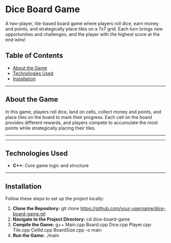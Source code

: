 # Dice Board Game

A two-player, tile-based board game where players roll dice, earn money and points, and strategically place tiles on a 7x7 grid. Each turn brings new opportunities and challenges, and the player with the highest score at the end wins!

## Table of Contents

- [About the Game](#about-the-game)
- [Technologies Used](#technologies-used)
- [Installation](#installation)

---

## About the Game

In this game, players roll dice, land on cells, collect money and points, and place tiles on the board to mark their progress. Each cell on the board provides different rewards, and players compete to accumulate the most points while strategically placing their tiles.

---

<!-- ## Game Rules

1. **Objective:** The player with the most points by the end of the game wins.
2. **Turn Flow:**
   - Players roll two dice each turn to determine their position on the board.
   - Depending on where they land, they earn money, points, or other rewards.
   - Players then place a tile on an available cell to mark their move.
3. **Special Cells:** Cells provide either money (e.g., `$1`) or points (e.g., `*1`).
4. **Winning Conditions:** The game ends when the board is filled or a predetermined goal is reached. -->

---

## Technologies Used

- **C++**: Core game logic and structure

---

## Installation

Follow these steps to set up the project locally:

1. **Clone the Repository:**
   git clone https://github.com/your-username/dice-board-game.git
2. **Navigate to the Project Directory:**
   cd dice-board-game
3. **Compile the Game:**
   g++ Main.cpp Board.cpp Dice.cpp Player.cpp Tile.cpp CellId.cpp BoardSize.cpp -o main
4. **Run the Game:**
   ./main

